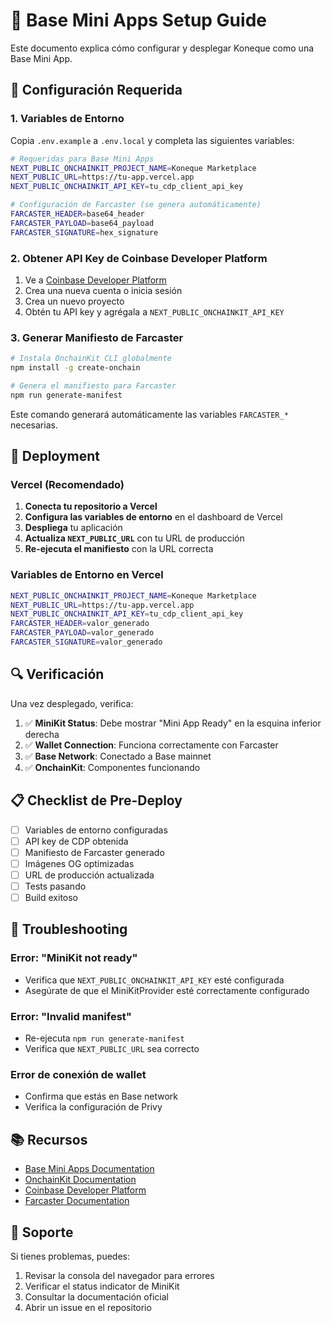 # 📱 Base Mini Apps Setup Guide

Este documento explica cómo configurar y desplegar Koneque como una Base Mini App.

## 🔧 Configuración Requerida

### 1. Variables de Entorno

Copia `.env.example` a `.env.local` y completa las siguientes variables:

```bash
# Requeridas para Base Mini Apps
NEXT_PUBLIC_ONCHAINKIT_PROJECT_NAME=Koneque Marketplace
NEXT_PUBLIC_URL=https://tu-app.vercel.app
NEXT_PUBLIC_ONCHAINKIT_API_KEY=tu_cdp_client_api_key

# Configuración de Farcaster (se genera automáticamente)
FARCASTER_HEADER=base64_header
FARCASTER_PAYLOAD=base64_payload  
FARCASTER_SIGNATURE=hex_signature
```

### 2. Obtener API Key de Coinbase Developer Platform

1. Ve a [Coinbase Developer Platform](https://portal.cdp.coinbase.com/)
2. Crea una nueva cuenta o inicia sesión
3. Crea un nuevo proyecto
4. Obtén tu API key y agrégala a `NEXT_PUBLIC_ONCHAINKIT_API_KEY`

### 3. Generar Manifiesto de Farcaster

```bash
# Instala OnchainKit CLI globalmente
npm install -g create-onchain

# Genera el manifiesto para Farcaster
npm run generate-manifest
```

Este comando generará automáticamente las variables `FARCASTER_*` necesarias.

## 🚀 Deployment

### Vercel (Recomendado)

1. **Conecta tu repositorio a Vercel**
2. **Configura las variables de entorno** en el dashboard de Vercel
3. **Despliega** tu aplicación
4. **Actualiza `NEXT_PUBLIC_URL`** con tu URL de producción
5. **Re-ejecuta el manifiesto** con la URL correcta

### Variables de Entorno en Vercel

```bash
NEXT_PUBLIC_ONCHAINKIT_PROJECT_NAME=Koneque Marketplace
NEXT_PUBLIC_URL=https://tu-app.vercel.app
NEXT_PUBLIC_ONCHAINKIT_API_KEY=tu_cdp_client_api_key
FARCASTER_HEADER=valor_generado
FARCASTER_PAYLOAD=valor_generado
FARCASTER_SIGNATURE=valor_generado
```

## 🔍 Verificación

Una vez desplegado, verifica:

1. ✅ **MiniKit Status**: Debe mostrar "Mini App Ready" en la esquina inferior derecha
2. ✅ **Wallet Connection**: Funciona correctamente con Farcaster
3. ✅ **Base Network**: Conectado a Base mainnet
4. ✅ **OnchainKit**: Componentes funcionando

## 📋 Checklist de Pre-Deploy

- [ ] Variables de entorno configuradas
- [ ] API key de CDP obtenida
- [ ] Manifiesto de Farcaster generado
- [ ] Imágenes OG optimizadas
- [ ] URL de producción actualizada
- [ ] Tests pasando
- [ ] Build exitoso

## 🐛 Troubleshooting

### Error: "MiniKit not ready"
- Verifica que `NEXT_PUBLIC_ONCHAINKIT_API_KEY` esté configurada
- Asegúrate de que el MiniKitProvider esté correctamente configurado

### Error: "Invalid manifest"
- Re-ejecuta `npm run generate-manifest`
- Verifica que `NEXT_PUBLIC_URL` sea correcto

### Error de conexión de wallet
- Confirma que estás en Base network
- Verifica la configuración de Privy

## 📚 Recursos

- [Base Mini Apps Documentation](https://docs.base.org/mini-apps/)
- [OnchainKit Documentation](https://onchainkit.xyz/)
- [Coinbase Developer Platform](https://portal.cdp.coinbase.com/)
- [Farcaster Documentation](https://docs.farcaster.xyz/)

## 🤝 Soporte

Si tienes problemas, puedes:
1. Revisar la consola del navegador para errores
2. Verificar el status indicator de MiniKit
3. Consultar la documentación oficial
4. Abrir un issue en el repositorio
